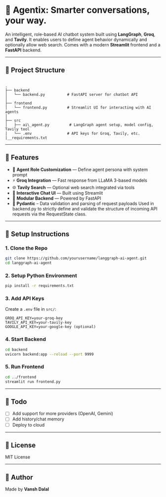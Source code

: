 # 🤖 Agentix: Smarter conversations, your way.

An intelligent, role-based AI chatbot system built using **LangGraph**, **Groq**, and **Tavily**. It enables users to define agent behavior dynamically and optionally allow web search. Comes with a modern **Streamlit** frontend and a **FastAPI** backend.

---

## 📁 Project Structure

```

.
├── backend
│   └── backend.py          # FastAPI server for chatbot API
│
├── frontend
│   └── frontend.py         # Streamlit UI for interacting with AI agents
│
├── src
│   ├── ai\_agent.py         # LangGraph agent setup, model config, Tavily tool
│   └── .env                # API keys for Groq, Tavily, etc.
|__requirements.txt

````

---

## 🚀 Features

- 🧠 **Agent Role Customization** — Define agent persona with system prompt
- ⚡ **Groq Integration** — Fast response from LLaMA 3-based models
- 🌐 **Tavily Search** — Optional web search integrated via tools
- 💬 **Interactive Chat UI** — Built using Streamlit
- 🔗 **Modular Backend** — Powered by FastAPI
- 🧩  **Pydantic** – Data validation and parsing of request payloads
      Used in backend.py to strictly define and validate the structure of incoming API requests via the RequestState class.

---

## 🔧 Setup Instructions

### 1. Clone the Repo

```bash
git clone https://github.com/yourusername/langgraph-ai-agent.git
cd langgraph-ai-agent
````

### 2. Setup Python Environment

```bash
pip install -r requirements.txt
```

### 3. Add API Keys

Create a `.env` file in `src/`:

```
GROQ_API_KEY=your-groq-key
TAVILY_API_KEY=your-tavily-key
GOOGLE_API_KEY=your-google-key (optional)
```

### 4. Start Backend

```bash
cd backend
uvicorn backend:app --reload --port 9999
```

### 5. Run Frontend

```bash
cd ../frontend
streamlit run frontend.py
```

---

## 📝 Todo

* [ ] Add support for more providers (OpenAI, Gemini)
* [ ] Add history/chat memory
* [ ] Deploy to cloud

---

## 📄 License

MIT License

---

## 👤 Author

Made by **Vansh Dalal**

```

